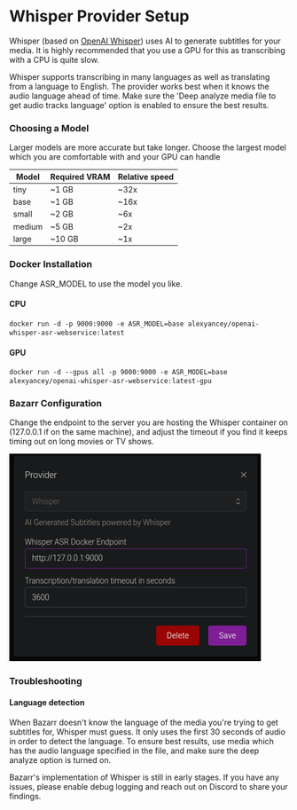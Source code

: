 # Whisper Provider Setup

Whisper (based on [OpenAI Whisper](https://github.com/openai/whisper)) uses AI to generate subtitles for your media. It is highly recommended that you use a GPU for this as transcribing with a CPU is quite slow.

Whisper supports transcribing in many languages as well as translating from a language to English. The provider works best when it knows the audio language ahead of time. Make sure the 'Deep analyze media file to get audio tracks language' option is enabled to ensure the best results.

### Choosing a Model

Larger models are more accurate but take longer. Choose the largest model which you are comfortable with and your GPU can handle

| Model  | Required VRAM | Relative speed |
|--------|---------------|----------------|
| tiny   | ~1 GB         | ~32x           |
| base   | ~1 GB         | ~16x           |
| small  | ~2 GB         | ~6x            |
| medium | ~5 GB         | ~2x            |
| large  | ~10 GB        | ~1x            |


### Docker Installation

Change ASR_MODEL to use the model you like.

#### CPU

```
docker run -d -p 9000:9000 -e ASR_MODEL=base alexyancey/openai-whisper-asr-webservice:latest
```

#### GPU

```
docker run -d --gpus all -p 9000:9000 -e ASR_MODEL=base alexyancey/openai-whisper-asr-webservice:latest-gpu
```

### Bazarr Configuration

Change the endpoint to the server you are hosting the Whisper container on (127.0.0.1 if on the same machine), and adjust the timeout if you find it keeps timing out on long movies or TV shows.

![img.png](images/whisper_config.png)

### Troubleshooting

#### Language detection

When Bazarr doesn't know the language of the media you're trying to get subtitles for, Whisper must guess. It only uses the first 30 seconds of audio in order to detect the language. To ensure best results, use media which has the audio language specified in the file, and make sure the deep analyze option is turned on.

Bazarr's implementation of Whisper is still in early stages. If you have any issues, please enable debug logging and reach out on Discord to share your findings.
